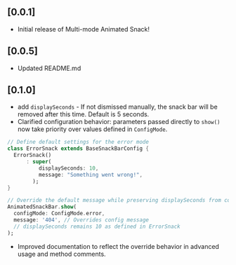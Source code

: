 ## [0.0.1]
- Initial release of Multi-mode Animated Snack!

## [0.0.5]
- Updated README.md

## [0.1.0]
- add `displaySeconds` -  If not dismissed manually, the snack bar will be removed after this time.
Default is 5 seconds.
- Clarified configuration behavior: parameters passed directly to `show()` now take priority over values defined in `ConfigMode`.
```dart
// Define default settings for the error mode
class ErrorSnack extends BaseSnackBarConfig {
  ErrorSnack()
      : super(
          displaySeconds: 10,
          message: "Something went wrong!",
        );
}

// Override the default message while preserving displaySeconds from config
AnimatedSnackBar.show(
  configMode: ConfigMode.error,
  message: '404', // Overrides config message
  // displaySeconds remains 10 as defined in ErrorSnack
);
```

- Improved documentation to reflect the override behavior in advanced usage and method comments.
  